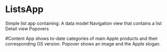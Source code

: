 # ListsApp
Simple list app containing:
A data model
Navigation view that contains a list
Detail view
Popovers

#Content
App shows to-date categories of main Apple products and their corresponding OS version.
Popover shows an image and the Apple slogan.
